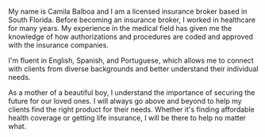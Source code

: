 My name is Camila Balboa and I am a licensed insurance broker based in South Florida. Before becoming an insurance broker, I worked  in healthcare for many years. My experience in the medical field has given me the knowledge of how authorizations and procedures are coded and approved with the insurance companies.

I'm fluent in English, Spanish, and Portuguese, which allows me to connect with clients from diverse backgrounds and better understand their individual needs. 

As a mother of a beautiful boy, I understand the importance of securing the future for our loved ones. I will always go above and beyond to help my clients find the right product for their needs. Whether it's finding affordable health coverage or getting life insurance, I will be there to help no matter what.